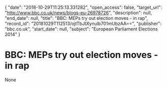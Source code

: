 {
  "date": "2018-10-29T11:25:13.331282", 
  "open_access": false, 
  "target_url": "http://www.bbc.co.uk/news/blogs-eu-26978726", 
  "description": null, 
  "end_date": null, 
  "title": "BBC:  MEPs try out election moves - in rap", 
  "record_id": "20181029T112513/ojtTbJtXynulb701mUbzAA==", 
  "publisher": "bbc.co.uk", 
  "start_date": null, 
  "subject": "European Parliament Elections 2014"
}

# BBC:  MEPs try out election moves - in rap

None